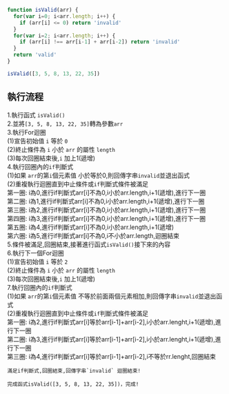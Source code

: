 ``` js
function isValid(arr) {
  for(var i=0; i<arr.length; i++) {
    if (arr[i] <= 0) return 'invalid'
  }
  for(var i=2; i<arr.length; i++) {
    if (arr[i] !== arr[i-1] + arr[i-2]) return 'invalid'
  }
  return 'valid'
}

isValid([3, 5, 8, 13, 22, 35])
```

## 執行流程
1.執行函式 `isValid()`  
2.並將`[3, 5, 8, 13, 22, 35]`轉為參數`arr`  
3.執行For迴圈  
  (1)宣告初始值 `i` 等於 `0`  
  (2)終止條件為 `i` 小於 `arr` 的屬性 `length`  
  (3)每次回圈結束後,`i` 加上1(遞增)  
4.執行回圈內的`if`判斷式  
  (1)如果 `arr`的第`i`個元素值 小於等於0,則回傳字串`invalid`並退出函式  
  (2)重複執行迴圈直到中止條件或`if`判斷式條件被滿足  
    第一圈: i為0,進行if判斷式arr[i]不為0,i小於arr.length,i+1(遞增),進行下一圈  
    第二圈: i為1,進行if判斷式arr[i]不為0,i小於arr.length,i+1(遞增),進行下一圈  
    第三圈: i為2,進行if判斷式arr[i]不為0,i小於arr.length,i+1(遞增),進行下一圈  
    第四圈: i為3,進行if判斷式arr[i]不為0,i小於arr.length,i+1(遞增),進行下一圈  
    第五圈: i為4,進行if判斷式arr[i]不為0,i小於arr.length,i+1(遞增)  
    第六圈: i為5,進行if判斷式arr[i]不為0,i不小於arr.length,迴圈結束  
5.條件被滿足,回圈結束,接著進行函式`isValid()`接下來的內容  
6.執行下一個For迴圈  
  (1)宣告初始值 `i` 等於 `2`  
  (2)終止條件為 `i` 小於 `arr` 的屬性 `length`  
  (3)每次回圈結束後,`i` 加上1(遞增)  
7.執行回圈內的`if`判斷式  
  (1)如果 `arr`的第`i`個元素值 不等於前面兩個元素相加,則回傳字串`invalid`並退出函式  
  (2)重複執行迴圈直到中止條件或`if`判斷式條件被滿足  
    第一圈: i為2,進行if判斷式arr[i]等於arr[i-1]+arr[i-2],i小於arr.lenght,i+1(遞增),進行下一圈  
    第二圈: i為3,進行if判斷式arr[i]等於arr[i-1]+arr[i-2],i小於arr.lenght,i+1(遞增),進行下一圈  
    第三圈: i為4,進行if判斷式arr[i]等於arr[i-1]+arr[i-2],i不等於rr.lenght,回圈結束  

    滿足if判斷式,回圈結束,回傳字串`invalid` 迴圈結束!

    完成函式isValid([3, 5, 8, 13, 22, 35])，完成! 